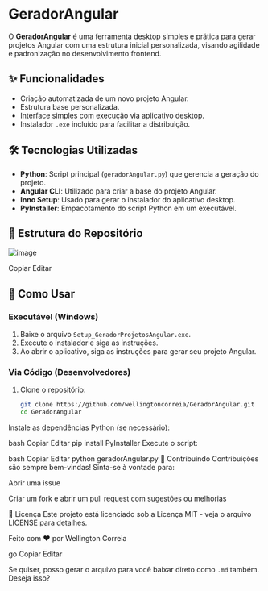 # GeradorAngular

O **GeradorAngular** é uma ferramenta desktop simples e prática para gerar projetos Angular com uma estrutura inicial personalizada, visando agilidade e padronização no desenvolvimento frontend.

## ✨ Funcionalidades

- Criação automatizada de um novo projeto Angular.
- Estrutura base personalizada.
- Interface simples com execução via aplicativo desktop.
- Instalador `.exe` incluído para facilitar a distribuição.

## 🛠️ Tecnologias Utilizadas

- **Python**: Script principal (`geradorAngular.py`) que gerencia a geração do projeto.
- **Angular CLI**: Utilizado para criar a base do projeto Angular.
- **Inno Setup**: Usado para gerar o instalador do aplicativo desktop.
- **PyInstaller**: Empacotamento do script Python em um executável.

## 📁 Estrutura do Repositório

![image](https://github.com/user-attachments/assets/639a6922-1db4-498a-8804-8b8303e632f4)


Copiar
Editar


## 🚀 Como Usar

### Executável (Windows)

1. Baixe o arquivo `Setup_GeradorProjetosAngular.exe`.
2. Execute o instalador e siga as instruções.
3. Ao abrir o aplicativo, siga as instruções para gerar seu projeto Angular.

### Via Código (Desenvolvedores)

1. Clone o repositório:
   ```bash
   git clone https://github.com/wellingtoncorreia/GeradorAngular.git
   cd GeradorAngular
Instale as dependências Python (se necessário):

bash
Copiar
Editar
pip install PyInstaller
Execute o script:

bash
Copiar
Editar
python geradorAngular.py
🤝 Contribuindo
Contribuições são sempre bem-vindas! Sinta-se à vontade para:

Abrir uma issue

Criar um fork e abrir um pull request com sugestões ou melhorias

📄 Licença
Este projeto está licenciado sob a Licença MIT - veja o arquivo LICENSE para detalhes.

Feito com ❤️ por Wellington Correia

go
Copiar
Editar

Se quiser, posso gerar o arquivo para você baixar direto como `.md` também. Deseja isso?
